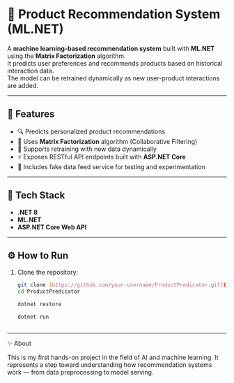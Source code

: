# 🧠 Product Recommendation System (ML.NET)

A **machine learning-based recommendation system** built with **ML.NET** using the **Matrix Factorization** algorithm.  
It predicts user preferences and recommends products based on historical interaction data.  
The model can be retrained dynamically as new user-product interactions are added.

---

## 🚀 Features

- 🔍 Predicts personalized product recommendations  
- 🧩 Uses **Matrix Factorization** algorithm (Collaborative Filtering)  
- 🔁 Supports retraining with new data dynamically  
- ⚡ Exposes RESTful API endpoints built with **ASP.NET Core**  
- 🧪 Includes fake data feed service for testing and experimentation  

---

## 🧱 Tech Stack

- **.NET 8**  
- **ML.NET**  
- **ASP.NET Core Web API**  

---

## ⚙️ How to Run

1. Clone the repository:
   ```bash
   git clone [https://github.com/your-username/ProductPredicator.git](https://github.com/iliamoradiii/ProductRecommander_ML.NET.git)
   cd ProductPredicator

   dotnet restore

   dotnet run
  

---

✨ About

This is my first hands-on project in the field of AI and machine learning.
It represents a step toward understanding how recommendation systems work — from data preprocessing to model serving.
   
